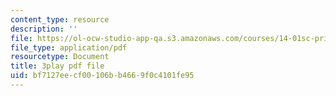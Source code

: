 ```yaml
---
content_type: resource
description: ''
file: https://ol-ocw-studio-app-qa.s3.amazonaws.com/courses/14-01sc-principles-of-microeconomics-fall-2011/bf7127eecf00106bb4669f0c4101fe95_FWkzErtrlIw.pdf
file_type: application/pdf
resourcetype: Document
title: 3play pdf file
uid: bf7127ee-cf00-106b-b466-9f0c4101fe95
---
```


